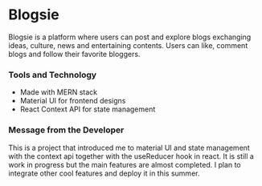 # Blogsie
Blogsie is a platform where users can post and explore blogs exchanging ideas, culture, news and entertaining contents. Users can like, comment blogs and follow their favorite bloggers. 

### Tools and Technology 
 - Made with MERN stack
 - Material UI for frontend designs
 - React Context API for state management

### Message from the Developer
This is a project that introduced me to material UI and state management with the context api together with the useReducer hook in react. It is still a work in progress but the main features are almost completed. I plan to integrate other cool features and deploy it in this summer.

